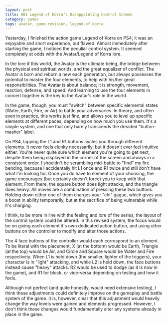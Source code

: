 ```yaml
---
layout: post
title: 001 Legend of Korra’s Disappointing Control Scheme
category: games
tags: avatar, game-revision, legend-of-korra
---
```

Yesterday, I finished the action game Legend of Korra on PS4; it was an enjoyable and short experience, but flawed. Almost immediately after starting the game, I noticed the peculiar control system. It seemed completely at odds with the Avatar/Legend of Korra lore.  

In the lore if this world, the Avatar is the ultimate being, the bridge between the physical and spiritual worlds, and the great equalizer of conflict. The Avatar is born and reborn a new each generation, but always possesses the potential to master the four elements, to help with his/her great responsibilities. The Avatar is about balance; it is strength, movement, reaction, defense, and speed.  And learning to use the four elements in concert together is the key to the Avatar's role in the world.

In the game, though, you must "switch" between specific elemental states (Water, Earth, Fire, or Air) to battle your adversaries.  In theory, and often even in practice, this works just fine, and allows you to level up specific elements at different paces, depending on how much you use them. It's a simple system, and one that only barely transcends the dreaded "button-masher" label. 

On PS4, tapping the L1 and R1 buttons cycles you through different elements. It never feels clunky necessarily, but it doesn't ever feel intuitive either. You're never quite sure which element you're going to get next, despite them being displayed in the corner of the screen and always in a consistent order. I shouldn't be scrambling mid-battle to "find" my fire bending, because I accidentally hit L1 once and R1 twice and still don't have what I'm looking for.  Once you do have to element of your choosing, the game encourages (but certainly doesn't force) you to keep with that element. From there, the square button does light attacks, and the triangle does heavy. All moves are a combination of pressing these two buttons. Holding down either one of them charges your "chi" gague, which gives you a boost in ability temporarily, but at the sacrifice of being vulnerable while it's charging.

I think, to be more in line with the feeling and lore of the series, the layout of the control system could be altered. In this revised system, the focus would be on giving each element it's own dedicated action button, and using other buttons on the controller to modify and alter those actions. 

The 4 face buttons of the controller would each correspond to an element. To be literal with the placement, X (at the bottom) would be Earth, Triangle (at the top) would be Air, and Circle and Square would be Water and Fire respectively. When L1 is held down (the smaller, lighter of the triggers), your character is in "light" attacking, and while L2 is held down, the face buttons instead cause "heavy" attacks. R2 would be used to dodge (as it is now in the game), and R1 for block, or vice-versa depending on testing and how it feels. 

Although not perfect (and quite honestly, would need extensive testing), I think these adjustments could definitely improve on the gameplay and battle system of the game. It is, however, clear that this adjustment would heavily change the way levels were gained and elements progressed. However, I don't think these changes would fundamentally alter any systems already in place in the game. 
